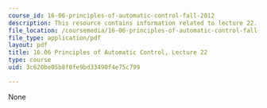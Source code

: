 ```yaml
---
course_id: 16-06-principles-of-automatic-control-fall-2012
description: This resource contains information related to lecture 22.
file_location: /coursemedia/16-06-principles-of-automatic-control-fall-2012/3c620be05b8f0fe9bd33490f4e75c799_MIT16_06F12_Lecture_22.pdf
file_type: application/pdf
layout: pdf
title: 16.06 Principles of Automatic Control, Lecture 22
type: course
uid: 3c620be05b8f0fe9bd33490f4e75c799

---
```

None
